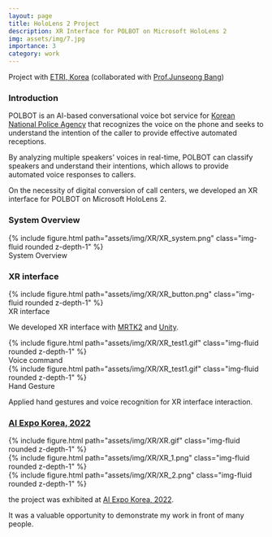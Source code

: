 ```yaml
---
layout: page
title: HoloLens 2 Project
description: XR Interface for POLBOT on Microsoft HoloLens 2
img: assets/img/7.jpg
importance: 3
category: work
---
```


<p class="font-weight-bold">Project with <a href='https://www.etri.re.kr/intro.html'>ETRI, Korea</a> (collaborated with <a href='https://scholar.google.com/citations?user=ls--5v0AAAAJ&hl=en'>Prof.Junseong Bang</a>)</p>

<h3>Introduction</h3>

POLBOT is an AI-based conversational voice bot service for <a href="https://minwon.police.go.kr/">Korean National Police Agency</a> that recognizes the voice on the phone and seeks to understand the intention of the caller to provide effective automated receptions.
 
By analyzing multiple speakers' voices in real-time, POLBOT can classify speakers and understand their intentions, which allows to provide automated voice responses to callers.

<p class="font-weight-bold">On the necessity of digital conversion of call centers, we developed an XR interface for POLBOT on Microsoft HoloLens 2.</p>


<h3>System Overview</h3>
<div class="row justify-content-sm-center">
    <div class="col-sm-12 mt-3 mt-md-0">
        {% include figure.html path="assets/img/XR/XR_system.png" class="img-fluid rounded z-depth-1" %}
    </div>
</div>
<div class="caption">
    System Overview
</div>


<h3>XR interface</h3>
<div class="row justify-content-sm-center">
    <div class="col-sm-12 mt-3 mt-md-0">
        {% include figure.html path="assets/img/XR/XR_button.png" class="img-fluid rounded z-depth-1" %}
    </div>
</div>
<div class="caption">
    XR interface
</div>

We developed XR interface with <a href="https://learn.microsoft.com/en-us/windows/mixed-reality/mrtk-unity/mrtk2/?view=mrtkunity-2022-05">MRTK2</a> and <a href="https://unity.com/">Unity</a>.

<div class="row justify-content-sm-center">
    <div class="col-sm-12 mt-3 mt-md-0">
        {% include figure.html path="assets/img/XR/XR_test1.gif" class="img-fluid rounded z-depth-1" %}
    </div>
</div>
<div class="caption">
    Voice command
</div>

<div class="row justify-content-sm-center">
    <div class="col-sm-12 mt-3 mt-md-0">
        {% include figure.html path="assets/img/XR/XR_test1.gif" class="img-fluid rounded z-depth-1" %}
    </div>
</div>
<div class="caption">
    Hand Gesture
</div>

Applied hand gestures and voice recognition for XR interface interaction.



<h3><a href="http://www.aiexpo.co.kr/">AI Expo Korea, 2022</a></h3>

<div class="row justify-content-sm-center">
    <div class="col-sm-12 mt-3 mt-md-0">
        {% include figure.html path="assets/img/XR/XR.gif" class="img-fluid rounded z-depth-1" %}
    </div>
</div>
<div class="row justify-content-sm-center">
    <div class="col-sm-6 mt-3 mt-md-0">
        {% include figure.html path="assets/img/XR/XR_1.png" class="img-fluid rounded z-depth-1" %}
    </div>
    <div class="col-sm-6 mt-3 mt-md-0">
        {% include figure.html path="assets/img/XR/XR_2.png" class="img-fluid rounded z-depth-1" %}
    </div>
</div>

the project was exhibited at <a href="http://www.aiexpo.co.kr/">AI Expo Korea, 2022</a>.

It was a valuable opportunity to demonstrate my work in front of many people.

